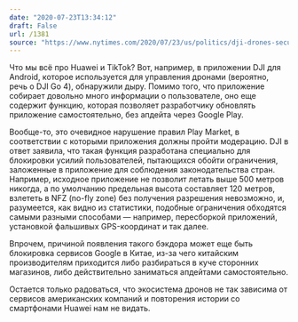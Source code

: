```yaml
---
date: "2020-07-23T13:34:12"
draft: False
url: /1381
source: "https://www.nytimes.com/2020/07/23/us/politics/dji-drones-security-vulnerability.html"
---
```


Что мы всё про Huawei и TikTok? Вот, например, в приложении DJI для Android, которое используется для управления дронами (вероятно, речь о DJI Go 4), обнаружили дыру. Помимо того, что приложение собирает довольно много информации о пользователе, оно еще содержит функцию, которая позволяет разработчику обновлять приложение самостоятельно, без апдейта через Google Play. 

Вообще-то, это очевидное нарушение правил Play Market, в соответствии с которыми приложения должны пройти модерацию. DJI в ответ заявила, что такая функция разработана специально для блокировки усилий пользователей, пытающихся обойти ограничения, заложенные в приложение для соблюдения законодательства стран. Например, исходное приложение не позволит летать выше 500 метров никогда, а по умолчанию предельная высота составляет 120 метров, взлететь в NFZ (no-fly zone) без получения разрешения невозможно, и, разумеется, как видно из статистики, подобные ограничения обходятся самыми разными способами — например, пересборкой приложений, установкой фальшивых GPS-координат и так далее.

Впрочем, причиной появления такого бэкдора может еще быть блокировка сервисов Google в Китае, из-за чего китайским производителям приходится либо разбираться в куче сторонних магазинов, либо действительно заниматься апдейтами самостоятельно.

Остается только радоваться, что экосистема дронов не так зависима от сервисов американских компаний и повторения истории со смартфонами Huawei нам не видать.
